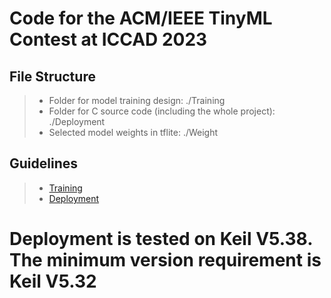 # Code for the ACM/IEEE TinyML Contest at ICCAD 2023

## File Structure

> + Folder for model training design: ./Training
> + Folder for C source code (including the whole project): ./Deployment
> + Selected model weights in tflite: ./Weight

## Guidelines
> + [Training](doc/training.md)
> + [Deployment](doc/deployment.md)

# Deployment is tested on Keil V5.38. The minimum version requirement is Keil V5.32 #
